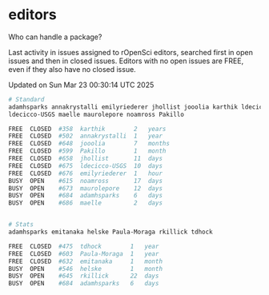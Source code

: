 # editors

Who can handle a package?

Last activity in issues assigned to rOpenSci editors, searched first in open
issues and then in closed issues. Editors with no open issues are FREE, even if
they also have no closed issue.


Updated on Sun Mar 23 00:30:14 UTC 2025

```bash
# Standard
adamhsparks annakrystalli emilyriederer jhollist jooolia karthik ldecicco
ldecicco-USGS maelle maurolepore noamross Pakillo

FREE  CLOSED  #358  karthik        2   years
FREE  CLOSED  #502  annakrystalli  1   year
FREE  CLOSED  #648  jooolia        7   months
FREE  CLOSED  #599  Pakillo        1   month
FREE  CLOSED  #658  jhollist       11  days
FREE  CLOSED  #675  ldecicco-USGS  10  days
FREE  CLOSED  #676  emilyriederer  1   hour
BUSY  OPEN    #615  noamross       17  days
BUSY  OPEN    #673  maurolepore    12  days
BUSY  OPEN    #684  adamhsparks    6   days
BUSY  OPEN    #686  maelle         2   days


# Stats
adamhsparks emitanaka helske Paula-Moraga rkillick tdhock

FREE  CLOSED  #475  tdhock        1   year
FREE  CLOSED  #603  Paula-Moraga  1   year
FREE  CLOSED  #632  emitanaka     1   month
BUSY  OPEN    #546  helske        1   month
BUSY  OPEN    #645  rkillick      22  days
BUSY  OPEN    #684  adamhsparks   6   days
```
